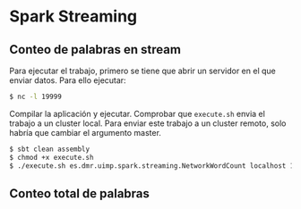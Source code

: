 # Spark Streaming

## Conteo de palabras en stream

Para ejecutar el trabajo, primero se tiene que abrir un servidor en el que enviar datos. Para ello ejecutar:

```bash
$ nc -l 19999
```

Compilar la aplicación y ejecutar. Comprobar que `execute.sh` envia el trabajo a un cluster local. Para enviar este trabajo a un cluster remoto, solo habría que 
cambiar el argumento master.

```bash
$ sbt clean assembly
$ chmod +x execute.sh 
$ ./execute.sh es.dmr.uimp.spark.streaming.NetworkWordCount localhost 19999 
```

## Conteo total de palabras

